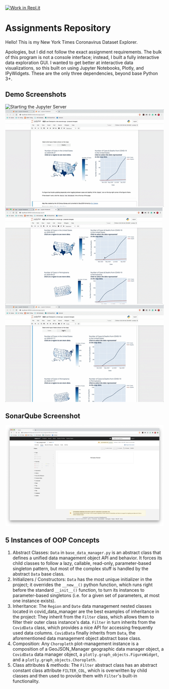 [![Work in Repl.it](https://classroom.github.com/assets/work-in-replit-14baed9a392b3a25080506f3b7b6d57f295ec2978f6f33ec97e36a161684cbe9.svg)](https://classroom.github.com/online_ide?assignment_repo_id=3241100&assignment_repo_type=AssignmentRepo)
# Assignments Repository

Hello! This is my New York Times Coronavirus Dataset Explorer.

Apologies, but I did not follow the exact assignment requirements. The bulk of this program is not a console interface; instead, I built a fully interactive data exploration GUI. I wanted to get better at interactive data visualizations, so this built on using Jupyter Notebooks, Plotly, and IPyWidgets. These are the only three dependencies, beyond base Python 3+.


## Demo Screenshots

![Starting the Jupyter Server](imgs/demo_1.gif)
![Selecting States and Counties](imgs/demo_2.gif)
![Selecting Dates](imgs/demo_3.gif)
![Selecting Data Type](imgs/demo_4.gif)


## SonarQube Screenshot

![SonarQube Screenshot](imgs/sonarqube.png)


## 5 Instances of OOP Concepts

1. Abstract Classes: `Data` in `base_data_manager.py` is an abstract class that defines a unified data management object API and behavior. It forces its child classes to follow a lazy, callable, read-only, parameter-based singleton pattern, but most of the complex stuff is handled by the abstract `Data` base class.
2. Initializers / Constructors: `Data` has the most unique initializer in the project; it overrides the `__new__()` python function, which runs right before the standard `__init__()` function, to turn its instances to parameter-based singletons (i.e. for a given set of parameters, at most one instance exists).
3. Inheritance: The `Region` and `Date` data management nested classes located in covid_data_manager are the best examples of inheritance in the project: They inherit from the `Filter` class, which allows them to filter their outer class instance's data. `Filter` in turn inherits from the `CovidData` class, which provides a nice API for accessing frequently used data columns. `CovidData` finally inherits from `Data`, the aforementioned data management object abstract base class.
4. Composition: Any `Choropleth` plot-management instance is a composition of a GeoJSON_Manager geographic data manager object, a `CovidData` data manager object, a `plotly.graph_objects.FigureWidget`, and a `plotly.graph_objects.Choropleth`.
5. Class attributes & methods: The `Filter` abstract class has an abstract constant class attribute `FILTER_COL`, which is overwritten by child classes and then used to provide them with `Filter`'s built-in functionality.

